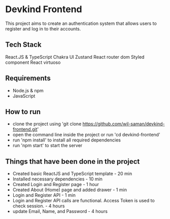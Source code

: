 # Devkind Frontend

This project aims to create an authentication system that allows users to register and log in to their accounts.

## Tech Stack

React.JS & TypeScript
Chakra UI
Zustand
React router dom
Styled component
React virtuoso


## Requirements

- Node.js & npm
- JavaScript

## How to run

- clone the project using 'git clone https://github.com/wil-saman/devkind-frontend.git'
- open the command line inside the project or run 'cd devkind-frontend'
- run 'npm install' to install all required dependencies
- run 'npm start' to start the server

## Things that have been done in the project

- Created basic ReactJS and TypeScript template - 20 min
- Installed necessary dependencies - 10 min
- Created Login and Register page - 1 hour
- Created About (Home) page and added drawer - 1 min
- Login and Register API - 1 min
- Login and Register API calls are functional. Access Token is used to check session. - 4 hours
- update Email, Name, and Password - 4 hours


